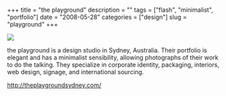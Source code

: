 +++
title = "the playground"
description = ""
tags = ["flash", "minimalist", "portfolio"]
date = "2008-05-28"
categories = ["design"]
slug = "playground"
+++


 

  <div id="screens-thumbs" class="clearfix">
    <div class="txt-center" id="design-submission"><a href="http://theplaygroundsydney.com/"><img id='bluga-thumbnail-1278' class='bluga-thumbnail large' src='http://media.konigi.com/bluga/
wt483d4b8b08419_0.jpg'/></a></div>  
  </div>   
<p>the playground is a design studio in Sydney, Australia. Their portfolio is elegant and has a minimalist sensibility, allowing photographs of their work to do the talking. They specialize in corporate identity, packaging, interiors, web design, signage, and international sourcing.</p>
<p><a href="http://theplaygroundsydney.com/">http://theplaygroundsydney.com/</a></p>




